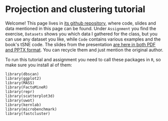 # Projection and clustering tutorial

Welcome! This page lives in [its github repository](https://github.com/SamueleSoraggi/Projection_and_clustering_tutorial), where code, slides and data mentioned in this page can be found. Under `Assignment` you find the exercise, `Datasets` shows you which data I gathered for the class, but you can use any dataset you like, while `Code` contains various examples and the book's tSNE code.  The slides from the presentation [are here in both PDF and PPTX format](https://github.com/SamueleSoraggi/Projection_and_clustering_tutorial/tree/main/Slides). You can recycle them and just mention the original author.

To run this tutorial and assignment you need to call these packages in `R`, so make sure you install al of them:

```
library(dbscan)
library(ggplot2)
library(MASS)
library(FactoMineR)
library(repr)
library(scatterplot3d)
library(uwot)
library(kernlab)
library(microbenchmark)
library(fastcluster)
```